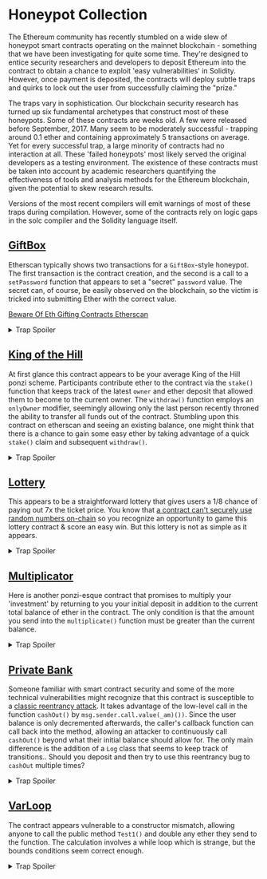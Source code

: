 # Honeypot Collection

The Ethereum community has recently stumbled on a wide slew of honeypot smart contracts operating on the mainnet blockchain - something that we have been investigating for quite some time. They're designed to entice security researchers and developers to deposit Ethereum into the contract to obtain a chance to exploit 'easy vulnerabilities' in Solidity. However, once payment is deposited, the contracts will deploy subtle traps and quirks to lock out the user from successfully claiming the "prize."

The traps vary in sophistication. Our blockchain security research has turned up six fundamental archetypes that construct most of these honeypots. Some of these contracts are weeks old. A few were released before September, 2017. Many seem to be moderately successful - trapping around 0.1 ether and containing approximately 5 transactions on average. Yet for every successful trap, a large minority of contracts had no interaction at all. These 'failed honeypots' most likely served the original developers as a testing environment. The existence of these contracts must be taken into account by academic researchers quantifying the effectiveness of tools and analysis methods for the Ethereum blockchain, given the potential to skew research results.

Versions of the most recent compilers will emit warnings of most of these traps during compilation. However, some of the contracts rely on logic gaps in the solc compiler and the Solidity language itself.

## [GiftBox](GiftBox.sol)

Etherscan typically shows two transactions for a `GiftBox`-style honeypot. The first transaction is the contract creation, and the second is a call to a `setPassword` function that appears to set a "secret" `password` value. The secret can, of course, be easily observed on the blockchain, so the victim is tricked into submitting Ether with the correct value.

[Beware Of Eth Gifting Contracts Etherscan](https://www.blockchainsemantics.com/blog/beware-of-eth-gifting-contracts-etherscan/)

<details>
  <summary>Trap Spoiler</summary>
  Unbeknownst to the victim, the contract owner has already changed the stored hash of the secret, using an internal transaction with 0 value. Etherscan does not clearly display these 0 value internal transactions. The GiftBox owner might also be monitoring the mempool & would be prepared to front-run any withdrawals that submit the correct password;
</details>

## [King of the Hill](KOTH.sol)

At first glance this contract appears to be your average King of the Hill ponzi scheme. Participants contribute ether to the contract via the `stake()` function that keeps track of the latest `owner` and ether deposit that allowed them to become to the current owner. The `withdraw()` function employs an `onlyOwner` modifier, seemingly allowing only the last person recently throned the ability to transfer all funds out of the contract. Stumbling upon this contract on etherscan and seeing an existing balance, one might think that there is a chance to gain some easy ether by taking advantage of a quick `stake()` claim and subsequent `withdraw()`.

<details>
  <summary>Trap Spoiler</summary>
  The heart of the honeypot lies in the fact that the owner variable qualifying the `onlyOwner` modifier is not the one being reassigned in the `stake()` function. This is a particularly nasty bug that is made even more insidious by the fact that solc compilers version <0.6.0 will throw no error or warning indicating that the owner address is in fact being shadowed by the inheriting `CEOThrone` contract. By re-declaring the variable in the child's scope, the contract ensures that owner in `Ownable` is actually never reassigned at all and allows the original creator to dump all funds at their leisure. 
</details>

## [Lottery](Lottery.sol)

This appears to be a straightforward lottery that gives users a 1/8 chance of paying out 7x the ticket price. You know that [a contract can't securely use random numbers on-chain](../bad_randomness) so you recognize an opportunity to game this lottery contract & score an easy win. But this lottery is not as simple as it appears.

<details>
  <summary>Trap Spoiler</summary>
  Uninitialized structs default to acting like storage pointers for solidity versions <0.5.0 allowing the owner to use the `SeedComponents` variable to overwrite private variables.
</details>

## [Multiplicator](Multiplicator.sol)

Here is another ponzi-esque contract that promises to multiply your 'investment' by returning to you your initial deposit in addition to the current total balance of ether in the contract. The only condition is that the amount you send into the `multiplicate()` function must be greater than the current balance.

<details>
  <summary>Trap Spoiler</summary>
  The contract takes advantage of the fact that the global variable balance on the contract will always contain any ether sent to payable functions attached to `msg.value`. As a result, the condition `if(msg.value>=this.balance)` will always fail and the transfer will never occur. The `multiplicate()` function itself affirms the erroneous assumption by setting the transfer parameter as `this.balance + msg.value` (instead of only `this.balance`)
</details>

## [Private Bank](PrivateBank.sol)

Someone familiar with smart contract security and some of the more technical vulnerabilities might recognize that this contract is susceptible to a [classic reentrancy attack](https://github.com/trailofbits/not-so-smart-contracts/tree/master/reentrancy). It takes advantage of the low-level call in the function `cashOut()` by `msg.sender.call.value(_am)())`. Since the user balance is only decremented afterwards, the caller's callback function can call back into the method, allowing an attacker to continuously call `cashOut()` beyond what their initial balance should allow for. The only main difference is the addition of a `Log` class that seems to keep track of transitions.. Should you deposit and then try to use this reentrancy bug to `cashOut` multiple times?

<details>
  <summary>Trap Spoiler</summary>

  This honeypot takes advantage of the caller's assumptions, diverting attention away from the trap by seemingly including a reentrancy vulnerability. However, if you attempt to exploit this contract, you will find that your call to `cashOut` will fail every time.

  A closer inspection of the constructor will show that `TransferLog` is initialized from a user-supplied address. As long as the contract code at that location contains similar function signatures, the implementation of `AddMessage` can be completely different than the `Log` code contained in this source file. If this contract was deployed and only bytecode is available for the deployed `Log` contract, we can assume that it will revert or trap execution in a computationally expensive loop for everyone else but the owner.

</details>

## [VarLoop](VarLoop.sol)

The contract appears vulnerable to a constructor mismatch, allowing anyone to call the public method `Test1()` and double any ether they send to the function. The calculation involves a while loop which is strange, but the bounds conditions seem correct enough.

<details>
  <summary>Trap Spoiler</summary>

  This contract takes advantage of different semantics between Solidity and JavaScript to create type confusion. The var keyword allows the compiler to infer the type of the assignment when declaring a variable. In this instance, `i1` and `i2` are resolved to fact be `uint8`. As such, their maximum value will be 255 after which they overflow (because the solidity version is <0.8.0) causing the loop condition `if (i1 < i2)` to fail, sending at most 255 wei to the caller before terminating.

  Fortunately the var keyword was deprecated by the Solidity authors for versions 0.7.0 or greater.

  Implicit conversion of `var` type variable into `uint8` causes payment loop to short-circuit.

</details>
